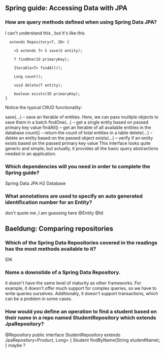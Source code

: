 ## Spring guide: Accessing Data with JPA

### How are query methods defined when using Spring Data JPA?
I can't understand this , but it's like this
```public interface CrudRepository<T, ID extends Serializable>
  extends Repository<T, ID> {

    <S extends T> S save(S entity);

    T findOne(ID primaryKey);

    Iterable<T> findAll();

    Long count();

    void delete(T entity);

    boolean exists(ID primaryKey);
}
```
Notice the typical CRUD functionality:

save(…) – save an Iterable of entities. Here, we can pass multiple objects to save them in a batch
findOne(…) – get a single entity based on passed primary key value
findAll() – get an Iterable of all available entities in the database
count() – return the count of total entities in a table
delete(…) – delete an entity based on the passed object
exists(…) – verify if an entity exists based on the passed primary key value
This interface looks quite generic and simple, but actually, it provides all the basic query abstractions needed in an application.

### Which dependencies will you need in order to complete the Spring guide?
Spring Data JPA
H2 Database

### What annotations are used to specify an auto generated identification number for an Entity?
don't quote me ,I am guessing here 
@Entity
@Id
## Baeldung: Comparing repositories 

### Which of the Spring Data Repositories covered in the readings has the most methods available to it?
IDK

### Name a downstide of a Spring Data Repository.
it doesn't have the same level of maturity as other frameworks. For example, it doesn't offer much support for complex queries, so we have to write queries ourselves. Additionally, it doesn't support transactions, which can be a problem in some cases.
### How would you define an operation to find a student based on their name in a repo named StudentRepository which extends JpaRepository?

@Repository
public interface StudentRepository extends JpaRepository<Product, Long> {
    Student findByName(String studentName);
}
maybe ? 
